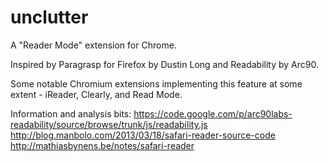 unclutter
=========

A "Reader Mode" extension for Chrome.

Inspired by Paragrasp for Firefox by Dustin Long and Readability by Arc90.

Some notable Chromium extensions implementing this feature at some extent - iReader, Clearly, and Read Mode.

Information and analysis bits:
https://code.google.com/p/arc90labs-readability/source/browse/trunk/js/readability.js
http://blog.manbolo.com/2013/03/18/safari-reader-source-code
http://mathiasbynens.be/notes/safari-reader